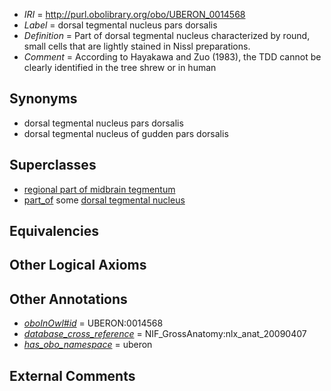  * *IRI* = http://purl.obolibrary.org/obo/UBERON_0014568
 * *Label* = dorsal tegmental nucleus pars dorsalis
 * *Definition* = Part of dorsal tegmental nucleus characterized by round, small cells that are lightly stained in Nissl preparations.
 * *Comment* = According to Hayakawa and Zuo (1983), the TDD cannot be clearly identified in the tree shrew or in human

## Synonyms

 * dorsal tegmental nucleus pars dorsalis
 * dorsal tegmental nucleus of gudden pars dorsalis

## Superclasses

 * [regional part of midbrain tegmentum](../../UBERON/35/UBERON_0002635.md)
 * [part_of](../../BFO/50/BFO_0000050.md) some [dorsal tegmental nucleus](../../UBERON/43/UBERON_0002143.md)

## Equivalencies


## Other Logical Axioms


## Other Annotations

 * *[oboInOwl#id](../../id/oboInOwl#id.md)* = UBERON:0014568
 * *[database_cross_reference](../../ef/oboInOwl#hasDbXref.md)* = NIF_GrossAnatomy:nlx_anat_20090407
 * *[has_obo_namespace](../../ce/oboInOwl#hasOBONamespace.md)* = uberon

## External Comments

